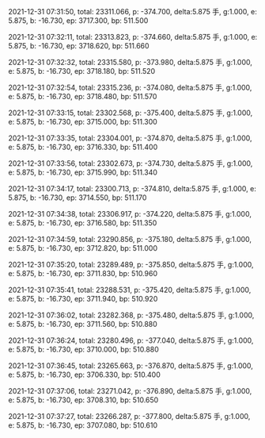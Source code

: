 2021-12-31 07:31:50, total: 23311.066, p: -374.700, delta:5.875 手, g:1.000, e: 5.875, b: -16.730, ep: 3717.300, bp: 511.500

2021-12-31 07:32:11, total: 23313.823, p: -374.660, delta:5.875 手, g:1.000, e: 5.875, b: -16.730, ep: 3718.620, bp: 511.660

2021-12-31 07:32:32, total: 23315.580, p: -373.980, delta:5.875 手, g:1.000, e: 5.875, b: -16.730, ep: 3718.180, bp: 511.520

2021-12-31 07:32:54, total: 23315.236, p: -374.080, delta:5.875 手, g:1.000, e: 5.875, b: -16.730, ep: 3718.480, bp: 511.570

2021-12-31 07:33:15, total: 23302.568, p: -375.400, delta:5.875 手, g:1.000, e: 5.875, b: -16.730, ep: 3715.000, bp: 511.300

2021-12-31 07:33:35, total: 23304.001, p: -374.870, delta:5.875 手, g:1.000, e: 5.875, b: -16.730, ep: 3716.330, bp: 511.400

2021-12-31 07:33:56, total: 23302.673, p: -374.730, delta:5.875 手, g:1.000, e: 5.875, b: -16.730, ep: 3715.990, bp: 511.340

2021-12-31 07:34:17, total: 23300.713, p: -374.810, delta:5.875 手, g:1.000, e: 5.875, b: -16.730, ep: 3714.550, bp: 511.170

2021-12-31 07:34:38, total: 23306.917, p: -374.220, delta:5.875 手, g:1.000, e: 5.875, b: -16.730, ep: 3716.580, bp: 511.350

2021-12-31 07:34:59, total: 23290.856, p: -375.180, delta:5.875 手, g:1.000, e: 5.875, b: -16.730, ep: 3712.820, bp: 511.000

2021-12-31 07:35:20, total: 23289.489, p: -375.850, delta:5.875 手, g:1.000, e: 5.875, b: -16.730, ep: 3711.830, bp: 510.960

2021-12-31 07:35:41, total: 23288.531, p: -375.420, delta:5.875 手, g:1.000, e: 5.875, b: -16.730, ep: 3711.940, bp: 510.920

2021-12-31 07:36:02, total: 23282.368, p: -375.480, delta:5.875 手, g:1.000, e: 5.875, b: -16.730, ep: 3711.560, bp: 510.880

2021-12-31 07:36:24, total: 23280.496, p: -377.040, delta:5.875 手, g:1.000, e: 5.875, b: -16.730, ep: 3710.000, bp: 510.880

2021-12-31 07:36:45, total: 23265.663, p: -376.870, delta:5.875 手, g:1.000, e: 5.875, b: -16.730, ep: 3706.330, bp: 510.400

2021-12-31 07:37:06, total: 23271.042, p: -376.890, delta:5.875 手, g:1.000, e: 5.875, b: -16.730, ep: 3708.310, bp: 510.650

2021-12-31 07:37:27, total: 23266.287, p: -377.800, delta:5.875 手, g:1.000, e: 5.875, b: -16.730, ep: 3707.080, bp: 510.610